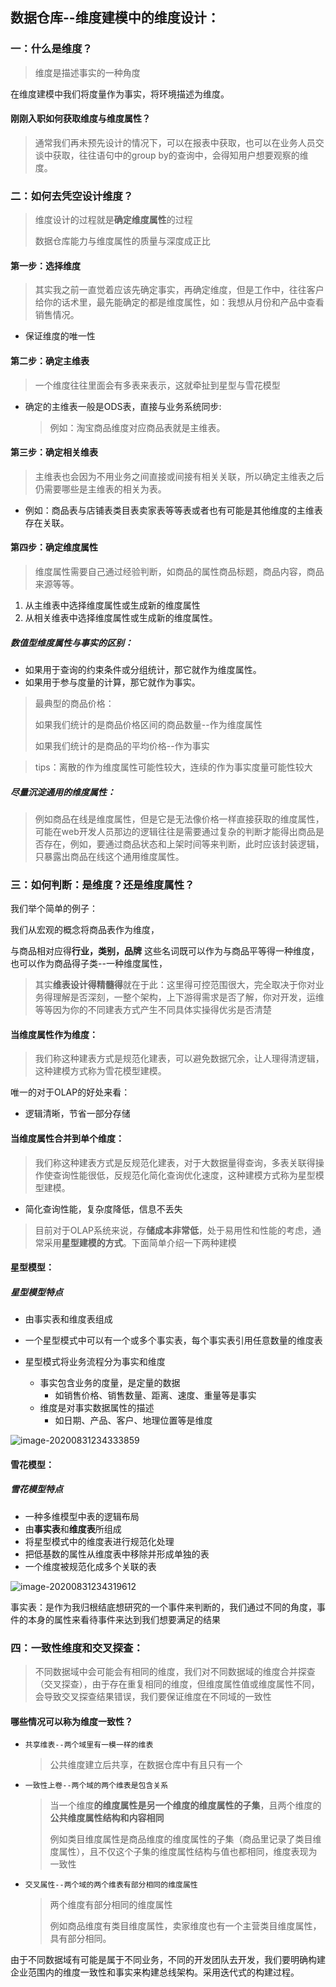 ## 数据仓库--维度建模中的维度设计：

### 一：什么是维度？

> 维度是描述事实的一种角度

在维度建模中我们将度量作为事实，将环境描述为维度。

#### 刚刚入职如何获取维度与维度属性？

> 通常我们再未预先设计的情况下，可以在报表中获取，也可以在业务人员交谈中获取，往往语句中的group by的查询中，会得知用户想要观察的维度。

### 二：如何去凭空设计维度？

> 维度设计的过程就是**确定维度属性**的过程
>
> 数据仓库能力与维度属性的质量与深度成正比

#### 第一步：选择维度

> 其实我之前一直觉着应该先确定事实，再确定维度，但是工作中，往往客户给你的话术里，最先能确定的都是维度属性，如：我想从月份和产品中查看销售情况。

- 保证维度的唯一性

#### 第二步：确定主维表

> 一个维度往往里面会有多表来表示，这就牵扯到星型与雪花模型

- 确定的主维表一般是ODS表，直接与业务系统同步:

  > 例如：淘宝商品维度对应商品表就是主维表。

#### 第三步：确定相关维表

> 主维表也会因为不用业务之间直接或间接有相关关联，所以确定主维表之后仍需要哪些是主维表的相关为表。

- 例如：商品表与店铺表类目表卖家表等等表或者也有可能是其他维度的主维表存在关联。

#### 第四步：确定维度属性

> 维度属性需要自己通过经验判断，如商品的属性商品标题，商品内容，商品来源等等。

1. 从主维表中选择维度属性或生成新的维度属性
2. 从相关维表中选择维度属性或生成新的维度属性。

##### 数值型维度属性与事实的区别：

- 如果用于查询的约束条件或分组统计，那它就作为维度属性。
- 如果用于参与度量的计算，那它就作为事实。

> 最典型的商品价格：
>
> 如果我们统计的是商品价格区间的商品数量--作为维度属性
>
> 如果我们统计的是商品的平均价格--作为事实

> tips：离散的作为维度属性可能性较大，连续的作为事实度量可能性较大

##### 尽量沉淀通用的维度属性：

> 例如商品在线是维度属性，但是它是无法像价格一样直接获取的维度属性，可能在web开发人员那边的逻辑往往是需要通过复杂的判断才能得出商品是否存在，例如，要通过商品状态和上架时间等来判断，此时应该封装逻辑，只暴露出商品在线这个通用维度属性。

### 三：如何判断：是维度？还是维度属性？

我们举个简单的例子：

我们从宏观的概念将商品表作为维度，

与商品相对应得**行业，类别，品牌** 这些名词既可以作为与商品平等得一种维度，也可以作为商品得子类--一种维度属性，

> 其实**维表设计得精髓得**就在于此：这里得可控范围很大，完全取决于你对业务得理解是否深刻，一整个架构，上下游得需求是否了解，你对开发，运维等等因为你的不同建表方式产生不同具体实操得优劣是否清楚

#### 当维度属性作为维度：

> 我们称这种建表方式是规范化建表，可以避免数据冗余，让人理得清逻辑，这种建模方式称为雪花模型建模。

唯一的对于OLAP的好处来看：

- 逻辑清晰，节省一部分存储

#### 当维度属性合并到单个维度：

> 我们称这种建表方式是反规范化建表，对于大数据量得查询，多表关联得操作使查询性能很低，反规范化简化查询优化速度，这种建模方式称为星型模型建模。

- 简化查询性能，复杂度降低，信息不丢失

> 目前对于OLAP系统来说，存**储成本非常低**，处于易用性和性能的考虑，通常采用**星型建模的方式**。下面简单介绍一下两种建模

#### 星型模型：

##### 星型模型特点

- 由事实表和维度表组成

- 一个星型模式中可以有一个或多个事实表，每个事实表引用任意数量的维度表

- 星型模式将业务流程分为事实和维度
  - 事实包含业务的度量，是定量的数据
    - 如销售价格、销售数量、距离、速度、重量等是事实
  - 维度是对事实数据属性的描述
    - 如日期、产品、客户、地理位置等是维度

![image-20200831234333859](C:%5CUsers%5Clenovo%5CAppData%5CRoaming%5CTypora%5Ctypora-user-images%5Cimage-20200831234333859.png)

#### 雪花模型：

##### 雪花模型特点

- 一种多维模型中表的逻辑布局
- 由**事实表**和**维度表**所组成
- 将星型模式中的维度表进行规范化处理
- 把低基数的属性从维度表中移除并形成单独的表
- 一个维度被规范化成多个关联的表

![image-20200831234319612](C:%5CUsers%5Clenovo%5CAppData%5CRoaming%5CTypora%5Ctypora-user-images%5Cimage-20200831234319612.png)

事实表：是作为我归根结底想研究的一个事件来判断的，我们通过不同的角度，事件的本身的属性来看待事件来达到我们想要满足的结果

### 四：一致性维度和交叉探查：

> 不同数据域中会可能会有相同的维度，我们对不同数据域的维度合并探查（交叉探查），由于存在重复相同的维度，但维度属性值或维度属性不同，会导致交叉探查结果错误，我们要保证维度在不同域的一致性

#### 哪些情况可以称为维度一致性？

- `共享维表--两个域里有一模一样的维表`

  > 公共维度建立后共享，在数据仓库中有且只有一个

- `一致性上卷--两个域的两个维表是包含关系`

  > 当一个维度**的维度属性是另一个维度的维度属性的子集**，且两个维度的**公共维度属性结构和内容相同**
  >
  > 例如类目维度属性是商品维度的维度属性的子集（商品里记录了类目维度属性），且不仅这个子集的维度属性结构与值也都相同，维度表现为一致性

- `交叉属性--两个域的两个维表有部分相同的维度属性`

  > 两个维度有部分相同的维度属性
  >
  > 例如商品维度有类目维度属性，卖家维度也有一个主营类目维度属性，具有部分相同。

由于不同数据域有可能是属于不同业务，不同的开发团队去开发，我们要明确构建企业范围内的维度一致性和事实来构建总线架构。采用迭代式的构建过程。